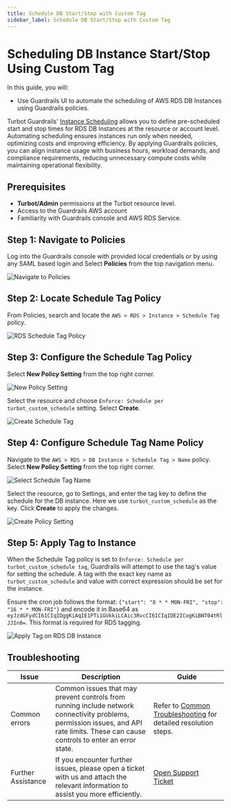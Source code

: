 ```yaml
---
title: Schedule DB Start/Stop with Custom Tag
sidebar_label: Schedule DB Start/Stop with Custom Tag
---
```


# Scheduling DB Instance Start/Stop Using Custom Tag

In this guide, you will:

- Use Guardrails UI to automate the scheduling of AWS RDS DB Instances using Guardrails policies.

Turbot Guardrails' [Instance Scheduling](/guardrails/docs/concepts/guardrails/scheduling#scheduling-in-guardrails) allows you to define pre-scheduled start and stop times for RDS DB Instances at the resource or account level. Automating scheduling ensures instances run only when needed, optimizing costs and improving efficiency. By applying Guardrails policies, you can align instance usage with business hours, workload demands, and compliance requirements, reducing unnecessary compute costs while maintaining operational flexibility.

## Prerequisites

- **Turbot/Admin** permissions at the Turbot resource level.
- Access to the Guardrails AWS account
- Familiarity with Guardrails console and AWS RDS Service.

## Step 1: Navigate to Policies

Log into the Guardrails console with provided local credentials or by using any SAML based login and Select **Policies** from the top navigation menu.

![Navigate to Policies](/images/docs/guardrails/guides/using-guardrails/scheduling/db-scheduling-using-custom-tag/guardrails-navigate-policies.png)

## Step 2: Locate Schedule Tag Policy

From Policies, search and locate the `AWS > RDS > Instance > Schedule Tag` policy.

![RDS Schedule Tag Policy](/images/docs/guardrails/guides/using-guardrails/scheduling/db-scheduling-using-custom-tag/guardrails-locate-schedule-tag.png)

## Step 3: Configure the Schedule Tag Policy

Select **New Policy Setting** from the top right corner.

![New Policy Setting](/images/docs/guardrails/guides/using-guardrails/scheduling/db-scheduling-using-custom-tag/guardrails-schedule-tag-select-setting.png)

Select the resource and choose `Enforce: Schedule per turbot_custom_schedule` setting. Select **Create**.

![Create Schedule Tag](/images/docs/guardrails/guides/using-guardrails/scheduling/db-scheduling-using-custom-tag/guardrails-schedule-tag-create-setting.png)

## Step 4: Configure Schedule Tag Name Policy

Navigate to the `AWS > RDS > DB Instance > Schedule Tag > Name` policy. Select **New Policy Setting** from the top right corner.

![Select Schedule Tag Name](/images/docs/guardrails/guides/using-guardrails/scheduling/db-scheduling-using-custom-tag/guardrails-schedule-tag-name-new-setting.png)

Select the resource, go to Settings, and enter the tag key to define the schedule for the DB instance. Here we use `turbot_custom_schedule` as the key. Click **Create** to apply the changes.

![Create Policy Setting](/images/docs/guardrails/guides/using-guardrails/scheduling/db-scheduling-using-custom-tag/guardrails-schedule-tag-name-create-setting.png)

## Step 5: Apply Tag to Instance

When the Schedule Tag policy is set to `Enforce: Schedule per turbot_custom_schedule tag`, Guardrails will attempt to use the tag's value for setting the schedule. A tag with the exact key name as `turbot_custom_schedule` and value with correct expression should be set for the instance.

Ensure the cron job follows the format: `{"start": "8 * * MON-FRI", "stop": "16 * * MON-FRI"}` and encode it in Base64 as `eyJzdGFydCI6ICIqIDggKiAqIE1PTi1GUkkiLCAic3RvcCI6ICIqIDE2ICogKiBNT04tRlJJIn0=`. This format is required for RDS tagging.

![Apply Tag on RDS DB Instance](/images/docs/guardrails/guides/using-guardrails/scheduling/db-scheduling-using-custom-tag/aws-rds-set-tag.png)

## Troubleshooting

| Issue                                      | Description                                                                                                                                                                                                 | Guide                                |
|----------------------------------------------|-------------------------------------------------------------------------------------------------------------------------------------------------------------------------------------------------------------------|-----------------------------------------------------|
| Common errors                     | Common issues that may prevent controls from running include network connectivity problems, permission issues, and API rate limits. These can cause controls to enter an error state.   |Refer to [Common Troubleshooting](/guardrails/docs/guides/troubleshooting) for detailed resolution steps.|
| Further Assistance                       | If you encounter further issues, please open a ticket with us and attach the relevant information to assist you more efficiently.                                                 | [Open Support Ticket](https://support.turbot.com)   |
